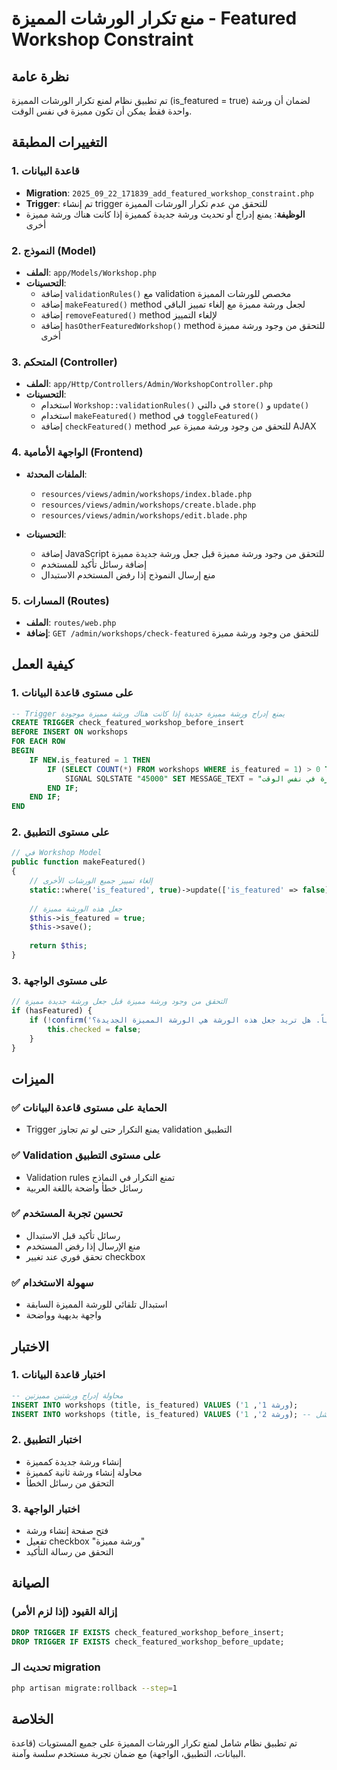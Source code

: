 # منع تكرار الورشات المميزة - Featured Workshop Constraint

## نظرة عامة
تم تطبيق نظام لمنع تكرار الورشات المميزة (is_featured = true) لضمان أن ورشة واحدة فقط يمكن أن تكون مميزة في نفس الوقت.

## التغييرات المطبقة

### 1. قاعدة البيانات
- **Migration**: `2025_09_22_171839_add_featured_workshop_constraint.php`
- **Trigger**: تم إنشاء trigger للتحقق من عدم تكرار الورشات المميزة
- **الوظيفة**: يمنع إدراج أو تحديث ورشة جديدة كمميزة إذا كانت هناك ورشة مميزة أخرى

### 2. النموذج (Model)
- **الملف**: `app/Models/Workshop.php`
- **التحسينات**:
  - إضافة `validationRules()` مع validation مخصص للورشات المميزة
  - إضافة `makeFeatured()` method لجعل ورشة مميزة مع إلغاء تمييز الباقي
  - إضافة `removeFeatured()` method لإلغاء التمييز
  - إضافة `hasOtherFeaturedWorkshop()` method للتحقق من وجود ورشة مميزة أخرى

### 3. المتحكم (Controller)
- **الملف**: `app/Http/Controllers/Admin/WorkshopController.php`
- **التحسينات**:
  - استخدام `Workshop::validationRules()` في دالتي `store()` و `update()`
  - استخدام `makeFeatured()` method في `toggleFeatured()`
  - إضافة `checkFeatured()` method للتحقق من وجود ورشة مميزة عبر AJAX

### 4. الواجهة الأمامية (Frontend)
- **الملفات المحدثة**:
  - `resources/views/admin/workshops/index.blade.php`
  - `resources/views/admin/workshops/create.blade.php`
  - `resources/views/admin/workshops/edit.blade.php`

- **التحسينات**:
  - إضافة JavaScript للتحقق من وجود ورشة مميزة قبل جعل ورشة جديدة مميزة
  - إضافة رسائل تأكيد للمستخدم
  - منع إرسال النموذج إذا رفض المستخدم الاستبدال

### 5. المسارات (Routes)
- **الملف**: `routes/web.php`
- **إضافة**: `GET /admin/workshops/check-featured` للتحقق من وجود ورشة مميزة

## كيفية العمل

### 1. على مستوى قاعدة البيانات
```sql
-- Trigger يمنع إدراج ورشة مميزة جديدة إذا كانت هناك ورشة مميزة موجودة
CREATE TRIGGER check_featured_workshop_before_insert
BEFORE INSERT ON workshops
FOR EACH ROW
BEGIN
    IF NEW.is_featured = 1 THEN
        IF (SELECT COUNT(*) FROM workshops WHERE is_featured = 1) > 0 THEN
            SIGNAL SQLSTATE "45000" SET MESSAGE_TEXT = "يمكن أن تكون ورشة واحدة فقط مميزة في نفس الوقت";
        END IF;
    END IF;
END
```

### 2. على مستوى التطبيق
```php
// في Workshop Model
public function makeFeatured()
{
    // إلغاء تمييز جميع الورشات الأخرى
    static::where('is_featured', true)->update(['is_featured' => false]);
    
    // جعل هذه الورشة مميزة
    $this->is_featured = true;
    $this->save();
    
    return $this;
}
```

### 3. على مستوى الواجهة
```javascript
// التحقق من وجود ورشة مميزة قبل جعل ورشة جديدة مميزة
if (hasFeatured) {
    if (!confirm('يوجد ورشة مميزة حالياً. هل تريد جعل هذه الورشة هي الورشة المميزة الجديدة؟')) {
        this.checked = false;
    }
}
```

## الميزات

### ✅ الحماية على مستوى قاعدة البيانات
- Trigger يمنع التكرار حتى لو تم تجاوز validation التطبيق

### ✅ Validation على مستوى التطبيق
- Validation rules تمنع التكرار في النماذج
- رسائل خطأ واضحة باللغة العربية

### ✅ تحسين تجربة المستخدم
- رسائل تأكيد قبل الاستبدال
- منع الإرسال إذا رفض المستخدم
- تحقق فوري عند تغيير checkbox

### ✅ سهولة الاستخدام
- استبدال تلقائي للورشة المميزة السابقة
- واجهة بديهية وواضحة

## الاختبار

### 1. اختبار قاعدة البيانات
```sql
-- محاولة إدراج ورشتين مميزتين
INSERT INTO workshops (title, is_featured) VALUES ('ورشة 1', 1);
INSERT INTO workshops (title, is_featured) VALUES ('ورشة 2', 1); -- سيفشل
```

### 2. اختبار التطبيق
- إنشاء ورشة جديدة كمميزة
- محاولة إنشاء ورشة ثانية كمميزة
- التحقق من رسائل الخطأ

### 3. اختبار الواجهة
- فتح صفحة إنشاء ورشة
- تفعيل checkbox "ورشة مميزة"
- التحقق من رسالة التأكيد

## الصيانة

### إزالة القيود (إذا لزم الأمر)
```sql
DROP TRIGGER IF EXISTS check_featured_workshop_before_insert;
DROP TRIGGER IF EXISTS check_featured_workshop_before_update;
```

### تحديث الـ migration
```bash
php artisan migrate:rollback --step=1
```

## الخلاصة
تم تطبيق نظام شامل لمنع تكرار الورشات المميزة على جميع المستويات (قاعدة البيانات، التطبيق، الواجهة) مع ضمان تجربة مستخدم سلسة وآمنة.

